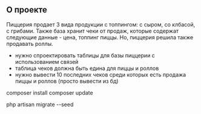 ## О проекте

Пиццерия продает 3 вида продукции с топпингом: с сыром, со клбасой, с грибами.
Также база хранит чеки от продаж, которые содержат следующие данные - цена, топпинг пиццы.
Но, пиццерия решила также продавать роллы.
- нужно спроектировать таблицы для базы пиццерии с использованием связей
- таблица чеков должна быть едина для пиццы и роллов
- нужно вывести 10 последних чеков среди которых есть продажа пиццы и роллов (просто вывести из бд)

composer install
composer update

php artisan migrate --seed
